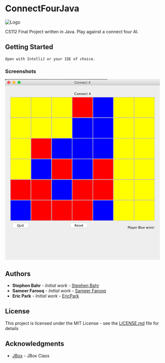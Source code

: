 # ConnectFourJava
![Logo](https://upload.wikimedia.org/wikipedia/en/thumb/7/79/Connect_4_Board_and_Box.jpg/250px-Connect_4_Board_and_Box.jpg)

CS112 Final Project written in Java. Play against a connect four AI.


## Getting Started

```
Open with IntelliJ or your IDE of choice.
```
### Screenshots
![Home page](https://raw.githubusercontent.com/ericpark/ConnectFourJava/master/images/Connect.png)



## Authors
* **Stephen Bahr** - *Initial work* - [Stephen Bahr](mailto:sbahr@bu.edu)
* **Sameer Farooq** - *Initial work* - [Sameer Farooq](mailto:sfarooq@bu.edu)
* **Eric Park** - *Initial work* - [EricPark](https://github.com/ericpark)


## License

This project is licensed under the MIT License - see the [LICENSE.md](LICENSE.md) file for details

## Acknowledgments

* [JBox](http://www.win.tue.nl/~marko/statApplets/doc/myclasses/JBox.html) - JBox Class

